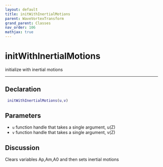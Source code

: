 ```yaml
---
layout: default
title: initWithInertialMotions
parent: WaveVortexTransform
grand_parent: Classes
nav_order: 106
mathjax: true
---
```


#  initWithInertialMotions

initialize with inertial motions


---

## Declaration
```matlab
 initWithInertialMotions(u,v)
```
## Parameters
+ `u`  function handle that takes a single argument, u(Z)
+ `v`  function handle that takes a single argument, v(Z)

## Discussion

  Clears variables Ap,Am,A0 and then sets inertial motions
        
